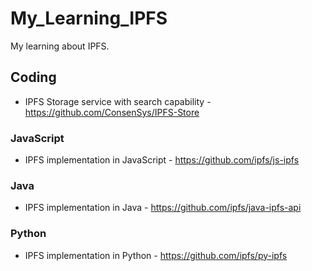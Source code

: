 # My_Learning_IPFS
My learning about IPFS.

## Coding
* IPFS Storage service with search capability - https://github.com/ConsenSys/IPFS-Store
### JavaScript
* IPFS implementation in JavaScript - https://github.com/ipfs/js-ipfs

### Java
* IPFS implementation in Java - https://github.com/ipfs/java-ipfs-api

### Python
* IPFS implementation in Python - https://github.com/ipfs/py-ipfs


